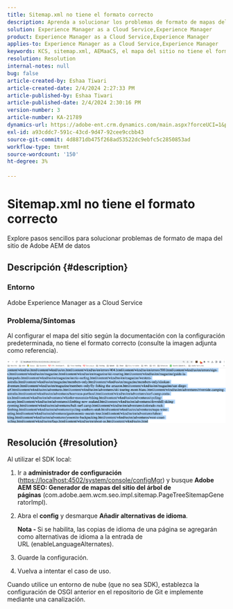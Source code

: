 ```yaml
---
title: Sitemap.xml no tiene el formato correcto
description: Aprenda a solucionar los problemas de formato de mapas del sitio en Adobe AEM de la aplicación de forma rápida y sin complicaciones.
solution: Experience Manager as a Cloud Service,Experience Manager
product: Experience Manager as a Cloud Service,Experience Manager
applies-to: Experience Manager as a Cloud Service,Experience Manager
keywords: KCS, sitemap.xml, AEMaaCS, el mapa del sitio no tiene el formato correcto, generador de mapas del sitio del árbol de páginas, idioma alternativo
resolution: Resolution
internal-notes: null
bug: false
article-created-by: Eshaa Tiwari
article-created-date: 2/4/2024 2:27:33 PM
article-published-by: Eshaa Tiwari
article-published-date: 2/4/2024 2:30:16 PM
version-number: 3
article-number: KA-21789
dynamics-url: https://adobe-ent.crm.dynamics.com/main.aspx?forceUCI=1&pagetype=entityrecord&etn=knowledgearticle&id=a654be82-69c3-ee11-9079-6045bd006295
exl-id: a93cddc7-591c-43cd-9d47-92cee9ccbb43
source-git-commit: 4d8871db475f268ad53522dc9ebfc5c2850853ad
workflow-type: tm+mt
source-wordcount: '150'
ht-degree: 3%

---
```


# Sitemap.xml no tiene el formato correcto


Explore pasos sencillos para solucionar problemas de formato de mapa del sitio de Adobe AEM de datos

## Descripción {#description}


### <b>Entorno</b>

Adobe Experience Manager as a Cloud Service



### <b>Problema/Síntomas</b>

Al configurar el mapa del sitio según la documentación con la configuración predeterminada, no tiene el formato correcto (consulte la imagen adjunta como referencia).

![](assets/___a754be82-69c3-ee11-9079-6045bd006295___.png)


## Resolución {#resolution}


Al utilizar el SDK local:

1. Ir a <b>administrador de configuración</b> ([https://localhost:4502/system/console/configMgr](http://localhost:4502/system/console/configMgr%29 "Seguir vínculo")) y busque <b>Adobe AEM SEO: Generador de mapas del sitio del árbol de páginas</b> (com.adobe.aem.wcm.seo.impl.sitemap.PageTreeSitemapGeneratorImpl).


2. Abra el <b>config</b> y desmarque <b>Añadir alternativas de idioma</b>.



   <b>Nota - </b>Si se habilita, las copias de idioma de una página se agregarán como alternativas de idioma a la entrada de URL<b> </b>(enableLanguageAlternates).


3. Guarde la configuración.


4. Vuelva a intentar el caso de uso.


Cuando utilice un entorno de nube (que no sea SDK), establezca la configuración de OSGI anterior en el repositorio de Git e implemente mediante una canalización.
